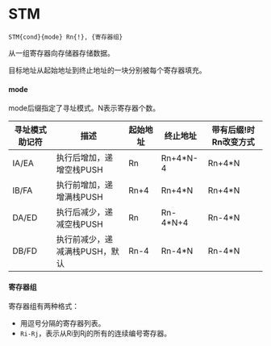 # STM	

```
STM{cond}{mode} Rn{!}, {寄存器组}	
```

从一组寄存器向存储器存储数据。

目标地址从起始地址到终止地址的一块分别被每个寄存器填充。

#### mode

mode后缀指定了寻址模式。N表示寄存器个数。

| 寻址模式助记符 | 描述 | 起始地址 | 终止地址 | 带有后缀!时Rn改变方式 |
|---|---|---|---|---|
| IA/EA | 执行后增加，递增空栈PUSH | Rn | Rn+4*N-4 | Rn+4*N |
| IB/FA | 执行前增加，递增满栈PUSH | Rn+4 | Rn+4*N | Rn+4*N |
| DA/ED | 执行后减少，递减空栈PUSH | Rn | Rn-4*N+4 | Rn-4*N |
| DB/FD | 执行前减少，递减满栈PUSH，默认 | Rn-4 | Rn-4*N | Rn-4*N |

#### 寄存器组

寄存器组有两种格式：
- 用逗号分隔的寄存器列表。
- `Ri-Rj`，表示从Ri到Rj的所有的连续编号寄存器。